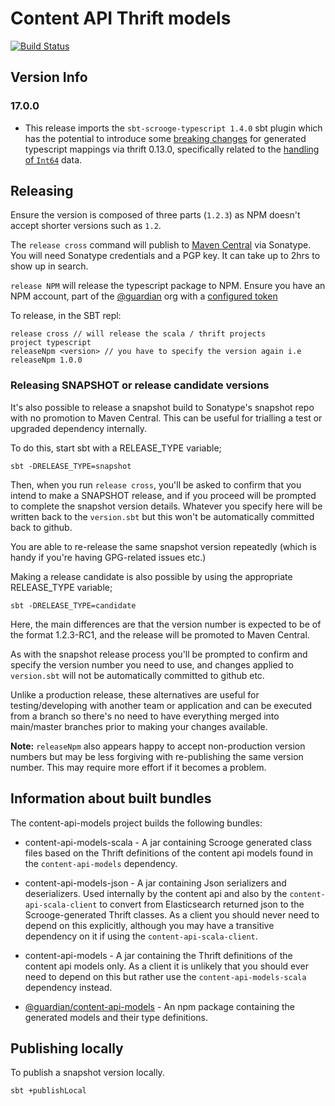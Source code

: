 # Content API Thrift models

[![Build Status](https://travis-ci.org/guardian/content-api-models.svg?branch=master)](https://travis-ci.org/guardian/content-api-models)

## Version Info

### 17.0.0 
* This release imports the `sbt-scrooge-typescript 1.4.0` sbt plugin which has the potential to introduce some [breaking changes](https://github.com/apache/thrift/blob/master/CHANGES.md#breaking-changes-2) for generated typescript mappings via thrift 0.13.0, specifically related to the [handling of `Int64`](https://issues.apache.org/jira/browse/THRIFT-4675) data.

## Releasing

Ensure the version is composed of three parts (`1.2.3`) as NPM doesn't accept shorter versions such as `1.2`.

The `release cross` command will publish to [Maven Central](http://search.maven.org/) via Sonatype. You will need Sonatype credentials and a PGP key. It can take up to 2hrs to show up in search.

`release NPM` will release the typescript package to NPM. Ensure you have an NPM account, part of the [@guardian](https://www.npmjs.com/org/guardian) org with a [configured token](https://docs.npmjs.com/creating-and-viewing-authentication-tokens)

To release, in the SBT repl:
```sbtshell
release cross // will release the scala / thrift projects
project typescript
releaseNpm <version> // you have to specify the version again i.e releaseNpm 1.0.0
```

### Releasing SNAPSHOT or release candidate versions

It's also possible to release a snapshot build to Sonatype's snapshot repo with no promotion to Maven Central. This can be useful for trialling a test or upgraded dependency internally.

To do this, start sbt with a RELEASE_TYPE variable;

`sbt -DRELEASE_TYPE=snapshot`

Then, when you run `release cross`, you'll be asked to confirm that you intend to make a SNAPSHOT release, and if you proceed will be prompted to complete the snapshot version details. Whatever you specify here will be written back to the `version.sbt` but this won't be automatically committed back to github.

You are able to re-release the same snapshot version repeatedly (which is handy if you're having GPG-related issues etc.)

Making a release candidate is also possible by using the appropriate RELEASE_TYPE variable;

`sbt -DRELEASE_TYPE=candidate`

Here, the main differences are that the version number is expected to be of the format 1.2.3-RC1, and the release will be promoted to Maven Central. 

As with the snapshot release process you'll be prompted to confirm and specify the version number you need to use, and changes applied to `version.sbt` will not be automatically committed to github etc.

Unlike a production release, these alternatives are useful for testing/developing with another team or application and can be executed from a branch so there's no need to have everything merged into main/master branches prior to making your changes available.

**Note:** `releaseNpm` also appears happy to accept non-production version numbers but may be less forgiving with re-publishing the same version number. This may require more effort if it becomes a problem.

## Information about built bundles

The content-api-models project builds the following bundles: 

* content-api-models-scala - A jar containing Scrooge generated class files based on the Thrift definitions of the content api models found in the `content-api-models` dependency. 

* content-api-models-json - A jar containing Json serializers and deserializers. Used internally by the content api and also by the `content-api-scala-client` to convert from Elasticsearch returned json to the Scrooge-generated Thrift classes. As a client you should never need to depend on this explicitly, although you may have a transitive dependency on it if using the `content-api-scala-client`.

* content-api-models - A jar containing the Thrift definitions of the content api models only. As a client it is unlikely that you should ever need to depend on this but rather use the `content-api-models-scala` dependency instead.

* [@guardian/content-api-models](https://www.npmjs.com/package/@guardian/content-api-models) - An npm package containing the generated models and their type definitions.



## Publishing locally 

To publish a snapshot version locally.

```
sbt +publishLocal
```
